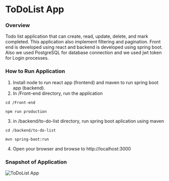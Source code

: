 # ToDoList App 

### Overview
Todo list application that can create, read, update, delete, and mark completed. This application also implement filtering and pagination. Front end is developed using react and backend is developed using spring boot.  Also we used PostgreSQL for database connection and we used jwt token for Login processes. 

### How to Run Application

1. Install node to run react app (frontend) and maven to run spring boot app (backend).
2. In /Front-end directory, run the application

  `cd /Front-end`

  `npm run production`

3. in /backend/to-do-list directory, run spring boot aplication using maven

  `cd /backend/to-do-list`

  `mvn spring-boot:run`

4. Open your browser and browse to http://localhost:3000

### Snapshot of Application

![ToDoList App](https://i.imgur.com/7bjdoTW.png)
